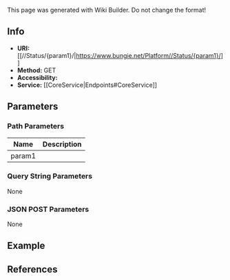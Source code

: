 <span class="wiki-builder">This page was generated with Wiki Builder. Do not change the format!</span>

## Info

* **URI:** [[//Status/{param1}/|https://www.bungie.net/Platform//Status/{param1}/]]
* **Method:** GET
* **Accessibility:** 
* **Service:** [[CoreService|Endpoints#CoreService]]

## Parameters
### Path Parameters
Name | Description
---- | -----------
param1 | 

### Query String Parameters
None

### JSON POST Parameters
None

## Example


## References
